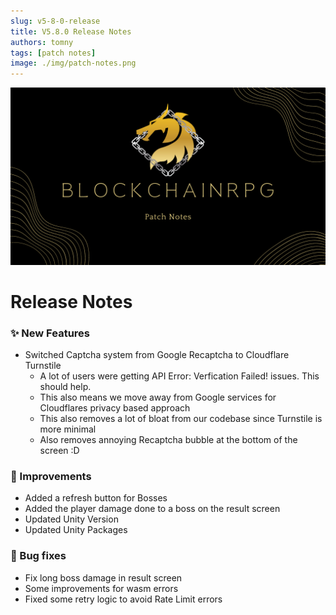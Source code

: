 ```yaml
---
slug: v5-8-0-release
title: V5.8.0 Release Notes
authors: tomny
tags: [patch notes]
image: ./img/patch-notes.png
---
```


![Banner](./img/patch-notes.png)

# Release Notes

### ✨ New Features

- Switched Captcha system from Google Recaptcha to Cloudflare Turnstile
  - A lot of users were getting API Error: Verfication Failed! issues. This should help.
  - This also means we move away from Google services for Cloudflares privacy based approach
  - This also removes a lot of bloat from our codebase since Turnstile is more minimal
  - Also removes annoying Recaptcha bubble at the bottom of the screen :D

### 🎨 Improvements

- Added a refresh button for Bosses
- Added the player damage done to a boss on the result screen
- Updated Unity Version
- Updated Unity Packages

### 🐛 Bug fixes

- Fix long boss damage in result screen
- Some improvements for wasm errors
- Fixed some retry logic to avoid Rate Limit errors
